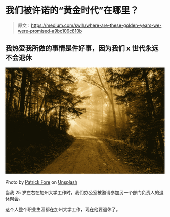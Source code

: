 # 我们被许诺的“黄金时代”在哪里？

> 原文：<https://medium.com/swlh/where-are-these-golden-years-we-were-promised-a9bc109c810b>

## 我热爱我所做的事情是件好事，因为我们 x 世代永远不会退休

![](img/9b5501f013e46b4e9ec357ffce47cbed.png)

Photo by [Patrick Fore](https://unsplash.com/@patrickian4?utm_source=medium&utm_medium=referral) on [Unsplash](https://unsplash.com?utm_source=medium&utm_medium=referral)

当我 25 岁左右在加州大学工作时，我们办公室被邀请参加另一个部门负责人的退休聚会。

这个人整个职业生涯都在加州大学工作，现在他要退休了。